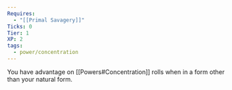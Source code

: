 ```yaml
---
Requires:
  - "[[Primal Savagery]]"
Ticks: 0
Tier: 1
XP: 2
tags:
  - power/concentration
---
```

You have advantage on [[Powers#Concentration]] rolls when in a form other than your natural form.